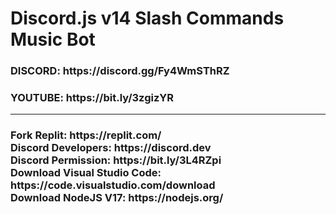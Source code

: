 # Discord.js v14 Slash Commands Music Bot
<h3>DISCORD: https://discord.gg/Fy4WmSThRZ</h3>
<h3>YOUTUBE: https://bit.ly/3zgizYR</h3>
<hr>
<h3>
Fork Replit: https://replit.com/<br>
Discord Developers: https://discord.dev<br>
Discord Permission: https://bit.ly/3L4RZpi<br>
Download Visual Studio Code: https://code.visualstudio.com/download<br>
Download NodeJS V17: https://nodejs.org/<br>
</h3>
